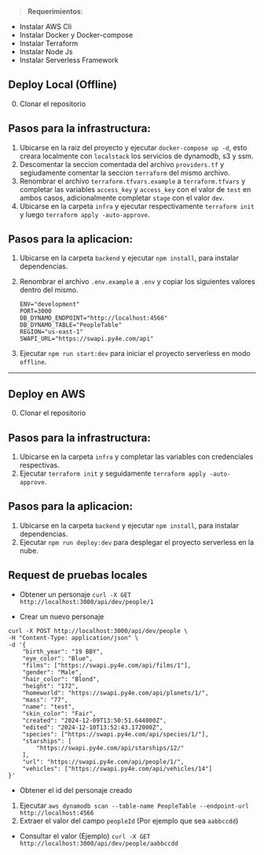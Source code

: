 > **Requerimientos**:
 - Instalar AWS Cli
 - Instalar Docker y Docker-compose
 - Instalar Terraform
 - Instalar Node Js
 - Instalar Serverless Framework

## Deploy Local (Offline)
0. Clonar el repositorio

## Pasos para la infrastructura: 
1. Ubicarse en la raiz del proyecto y ejecutar `docker-compose up -d`, esto creara localmente con `localstack` los servicios de dynamodb, s3 y ssm.
2. Descomentar la seccion comentada del archivo `providers.tf` y segiudamente comentar la seccion `terraform` del mismo archivo.
3. Renombrar el archivo `terraform.tfvars.example` a `terraform.tfvars` y completar las variables `access_key` y `access_key` con el valor de `test` en ambos casos, adicionalmente completar `stage` con el valor `dev`.
4. Ubicarse en la carpeta `infra` y ejecutar respectivamente `terraform init` y luego `terraform apply -auto-approve`.

## Pasos para la aplicacion:
1. Ubicarse en la carpeta `backend` y ejecutar `npm install`, para instalar dependencias.
2. Renombrar el archivo `.env.example` a `.env` y copiar los siguientes valores dentro del mismo.
    ```
    ENV="development"
    PORT=3000
    DB_DYNAMO_ENDPOINT="http://localhost:4566"
    DB_DYNAMO_TABLE="PeopleTable"
    REGION="us-east-1"
    SWAPI_URL="https://swapi.py4e.com/api"
    ```

3. Ejecutar `npm run start:dev` para iniciar el proyecto serverless en modo `offline`.

-------------------------------------------------------------------------------------------
## Deploy en AWS
0. Clonar el repositorio

## Pasos para la infrastructura: 
1. Ubicarse en la carpeta `infra` y completar las variables con credenciales respectivas.
2. Ejecutar `terraform init` y seguidamente `terraform apply -auto-approve`.

## Pasos para la aplicacion:
1. Ubicarse en la carpeta `backend` y ejecutar `npm install`, para instalar dependencias.
2. Ejecutar `npm run deploy:dev` para desplegar el proyecto serverless en la nube.


## Request de pruebas locales

- Obtener un personaje
`curl -X GET http://localhost:3000/api/dev/people/1`

- Crear un nuevo personaje
```
curl -X POST http://localhost:3000/api/dev/people \
-H "Content-Type: application/json" \
-d '{
    "birth_year": "19 BBY",
    "eye_color": "Blue",
    "films": ["https://swapi.py4e.com/api/films/1"],
    "gender": "Male",
    "hair_color": "Blond",
    "height": "172",
    "homeworld": "https://swapi.py4e.com/api/planets/1/",
    "mass": "77",
    "name": "test",
    "skin_color": "Fair",
    "created": "2024-12-09T13:50:51.644000Z",
    "edited": "2024-12-10T13:52:43.172000Z",
    "species": ["https://swapi.py4e.com/api/species/1/"],
    "starships": [
        "https://swapi.py4e.com/api/starships/12/"
    ],
    "url": "https://swapi.py4e.com/api/people/1/",
    "vehicles": ["https://swapi.py4e.com/api/vehicles/14"]
}'
```
- Obtener el id del personaje creado
 1. Ejecutar `aws dynamodb scan --table-name PeopleTable --endpoint-url http://localhost:4566`
 2. Extraer el valor del campo `peopleId` (Por ejemplo que sea `aabbccdd`)

- Consultar el valor (Ejemplo)
`curl -X GET http://localhost:3000/api/dev/people/aabbccdd`
